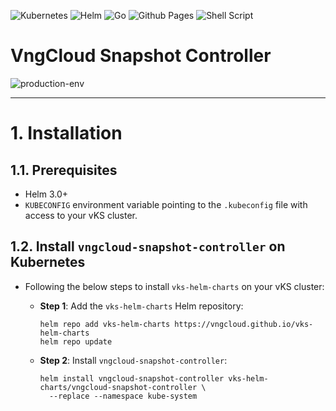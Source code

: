 ![Kubernetes](https://img.shields.io/badge/kubernetes-%23326ce5.svg?style=for-the-badge&logo=kubernetes&logoColor=white) ![Helm](https://img.shields.io/badge/Helm-0F1689?style=for-the-badge&logo=Helm&labelColor=0F1689) ![Go](https://img.shields.io/badge/go-%2300ADD8.svg?style=for-the-badge&logo=go&logoColor=white) ![Github Pages](https://img.shields.io/badge/github%20pages-121013?style=for-the-badge&logo=github&logoColor=white) ![Shell Script](https://img.shields.io/badge/shell_script-%23121011.svg?style=for-the-badge&logo=gnu-bash&logoColor=white)
# VngCloud Snapshot Controller
![production-env](https://badgen.net/badge/PRODUCTION/environment/blue?icon=github)
<hr>

# 1. Installation
## 1.1. Prerequisites
- Helm 3.0+
- `KUBECONFIG` environment variable pointing to the `.kubeconfig` file with access to your vKS cluster.

## 1.2. Install `vngcloud-snapshot-controller` on Kubernetes
- Following the below steps to install `vks-helm-charts` on your vKS cluster:
  - **Step 1**: Add the `vks-helm-charts` Helm repository:
    ```
    helm repo add vks-helm-charts https://vngcloud.github.io/vks-helm-charts
    helm repo update
    ```

  - **Step 2**: Install `vngcloud-snapshot-controller`:
    ```
    helm install vngcloud-snapshot-controller vks-helm-charts/vngcloud-snapshot-controller \
      --replace --namespace kube-system
    ```
